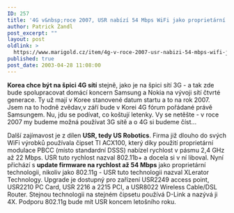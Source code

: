 ```yaml
---
ID: 257
title: '4G v&nbsp;roce 2007, USR nabízí 54 Mbps WiFi jako proprietární řešení'
author: Patrick Zandl
post_excerpt: ""
layout: post
oldlink: >
  https://www.marigold.cz/item/4g-v-roce-2007-usr-nabizi-54-mbps-wifi-jako-proprietarni-reseni
published: true
post_date: 2003-04-28 11:08:00
---
```

<p>
<STRONG>Korea chce být na špici 4G sítí</STRONG> stejně, jako je na špici sítí 3G - a tak zde bude spolupracovat domácí koncern Samsung a Nokia na vývoji sítí čtvrté generace. Ty už mají v Koree stanovené datum startu a to na rok 2007. Jsem na to hodně zvědav,v září bude v Korei 4G fórum pořádané právě Samsungem. Nu, jdu se podívat, co koštují letenky. Vy se netěšte - v roce 2007 my budeme možná používat 3G sítě a o 4G si budeme číst...</p>

<p>
Další zajímavost je z dílen <STRONG>USR, tedy US Robotics</STRONG>. Firma již dlouho do svých WiFi výrobků používala čipset TI ACX100, který díky použití proprietární modulace PBCC (místo standardní DSSS) nabízel rychlost v pásmu 2,4 GHz až 22 Mbps. USR tuto rychlost nazval 802.11b+ a docela si v ní liboval. Nyní přichází s <STRONG>update firmware na rychlost až 54 Mbps</STRONG> jako proprietární technologii, nikoliv jako 802.11g - USR tuto technologii nazval XLerator Technology. Upgrade je dostupný pro zařízení USR2249 access point, USR2210 PC Card, USR 2216 a 2215 PCI, a USR8022 Wireless Cable/DSL Router. Stejnou technologii na stejném čipsetu používá D-Link a nazývá ji 4X. Podporu 802.11g bude mít USR koncem letošního roku.</p>
